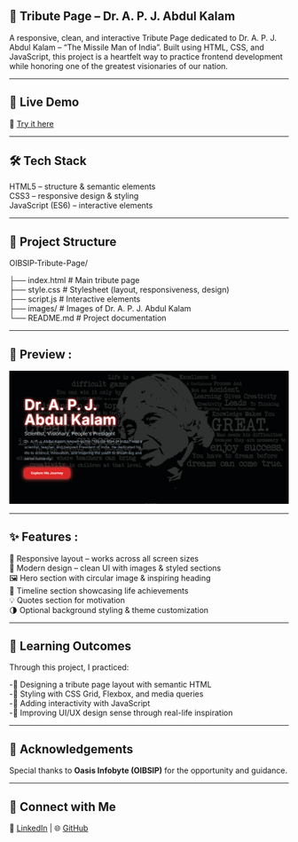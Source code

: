 ## 🙏 Tribute Page – Dr. A. P. J. Abdul Kalam

A responsive, clean, and interactive Tribute Page dedicated to Dr. A. P. J. Abdul Kalam – “The Missile Man of India”.
Built using HTML, CSS, and JavaScript, this project is a heartfelt way to practice frontend development while honoring one of the greatest visionaries of our nation.

---

## 🚀 Live Demo  

🔗 [Try it here](https://kunal-web3.github.io/OIBSIP-Tribute-Page-2/)

---

## 🛠️ Tech Stack

HTML5 – structure & semantic elements <br>
CSS3 – responsive design & styling <br>
JavaScript (ES6) – interactive elements <br>

---

## 📂 Project Structure

OIBSIP-Tribute-Page/ 

├── index.html # Main tribute page <br>
├── style.css # Stylesheet (layout, responsiveness, design) <br>
├── script.js # Interactive elements <br>
├── images/ # Images of Dr. A. P. J. Abdul Kalam <br>
└── README.md # Project documentation <br>

---

## 📸 Preview :

![Tribute Page Snapshot](screenshot.png)

---

## ✨ Features :

📱 Responsive layout – works across all screen sizes <br>
🎨 Modern design – clean UI with images & styled sections <br>
🖼️ Hero section with circular image & inspiring heading <br>
📜 Timeline section showcasing life achievements <br>
💡 Quotes section for motivation <br>
🌗 Optional background styling & theme customization <br>

---

## 🎯 Learning Outcomes 

Through this project, I practiced:

-📌 Designing a tribute page layout with semantic HTML <br>
-📌 Styling with CSS Grid, Flexbox, and media queries <br>
-📌 Adding interactivity with JavaScript <br>
-📌 Improving UI/UX design sense through real-life inspiration <br>

---

## 🙌 Acknowledgements

Special thanks to **Oasis Infobyte (OIBSIP)** for the opportunity and guidance.  

---

## 📢 Connect with Me  


🔗 [LinkedIn](https://www.linkedin.com/in/kunal-jadhav-kj) | 🌐 [GitHub](https://github.com/kunal-web3)


